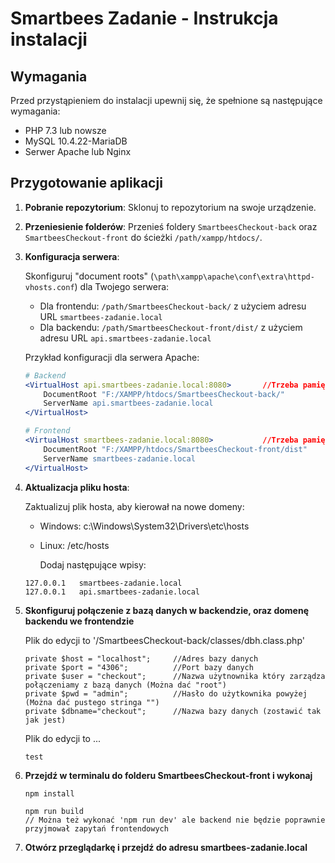 # Smartbees Zadanie - Instrukcja instalacji

## Wymagania

Przed przystąpieniem do instalacji upewnij się, że spełnione są następujące wymagania:

- PHP 7.3 lub nowsze
- MySQL 10.4.22-MariaDB
- Serwer Apache lub Nginx

## Przygotowanie aplikacji

1. **Pobranie repozytorium**: Sklonuj to repozytorium na swoje urządzenie.

2. **Przeniesienie folderów**: Przenieś foldery `SmartbeesCheckout-back` oraz `SmartbeesCheckout-front` do ścieżki `/path/xampp/htdocs/`.

3. **Konfiguracja serwera**:

   Skonfiguruj "document roots" (`\path\xampp\apache\conf\extra\httpd-vhosts.conf`) dla Twojego serwera:

   - Dla frontendu: `/path/SmartbeesCheckout-back/` z użyciem adresu URL `smartbees-zadanie.local`
   - Dla backendu: `/path/SmartbeesCheckout-front/dist/` z użyciem adresu URL `api.smartbees-zadanie.local`

   Przykład konfiguracji dla serwera Apache:

   ```apache
   # Backend
   <VirtualHost api.smartbees-zadanie.local:8080>       //Trzeba pamiętać o podaniu dobrego portu, domyślny to :80, a ja używam :8080
       DocumentRoot "F:/XAMPP/htdocs/SmartbeesCheckout-back/"              //Trzeba pamiętać o podaniu dobrej ścieżki
       ServerName api.smartbees-zadanie.local
   </VirtualHost>

   # Frontend
   <VirtualHost smartbees-zadanie.local:8080>           //Trzeba pamiętać o podaniu dobrego portu, domyślny to :80, a ja używam :8080
       DocumentRoot "F:/XAMPP/htdocs/SmartbeesCheckout-front/dist"         //Trzeba pamiętać o podaniu dobrej ścieżki
       ServerName smartbees-zadanie.local
   </VirtualHost>
   ```
4. **Aktualizacja pliku hosta**:

   Zaktualizuj plik hosta, aby kierował na nowe domeny:

   - Windows: c:\Windows\System32\Drivers\etc\hosts
   - Linux: /etc/hosts
     
     Dodaj następujące wpisy:
    ```
    127.0.0.1   smartbees-zadanie.local
    127.0.0.1   api.smartbees-zadanie.local
    ```
5. **Skonfiguruj połączenie z bazą danych w backendzie, oraz domenę backendu we frontendzie**

   Plik do edycji to '/SmartbeesCheckout-back/classes/dbh.class.php'
    ```
    private $host = "localhost";     //Adres bazy danych
    private $port = "4306";          //Port bazy danych
    private $user = "checkout";      //Nazwa użytnownika który zarządza połączeniamy z bazą danych (Można dać "root")
    private $pwd = "admin";          //Hasło do użytkownika powyżej (Można dać pustego stringa "") 
    private $dbname="checkout";      //Nazwa bazy danych (zostawić tak jak jest)
    ```

   Plik do edycji to ...
   ```
   test
   ```
6. **Przejdź w terminalu do folderu SmartbeesCheckout-front i wykonaj**
    ```
    npm install
    
    npm run build
    // Można też wykonać 'npm run dev' ale backend nie będzie poprawnie przyjmował zapytań frontendowych
    ```
7. **Otwórz przeglądarkę i przejdź do adresu smartbees-zadanie.local**
